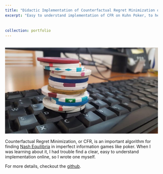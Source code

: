 ```yaml
---
title: "Didactic Implementation of Counterfactual Regret Minimization on Kuhn Poker"
excerpt: "Easy to understand implementation of CFR on Kuhn Poker, to help people learn about the algorithm. [image source](https://www.scientificamerican.com/article/time-to-fold-humans-poker-playing-ai-beats-pros-at-texas-hold-rsquo-em/)<br/><img src='/images/poker_bigger.jpg'>"


collection: portfolio
---
```

<br/><img src='/images/poker_bigger.jpg'>

Counterfactual Regret Minimization, or CFR, is an important algorithm for finding [Nash Equilibria](https://en.wikipedia.org/wiki/Nash_equilibrium) in imperfect information games like poker. When I was learning about it, I had trouble find a clear, easy to understand implementation online, so I wrote one myself.


For more details, checkout the [github](https://github.com/Jgoldfeder/CounterfactualRegretMinimization).
